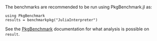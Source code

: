 The benchmarks are recommended to be run using PkgBenchmark.jl as:

```
using PkgBenchmark
results = benchmarkpkg("JuliaInterpreter")
```

See the [PkgBenchmark](https://juliaci.github.io/PkgBenchmark.jl/stable/index.html) documentation for what
analysis is possible on `result`.